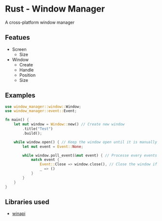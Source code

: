 # Rust - Window Manager
A cross-platform window manager

## Featues
- Screen
	- Size
- Window
	- Create
	- Handle
	- Position
	- Size

## Examples
```rs
use window_manager::window::Window;
use window_manager::event::Event;

fn main() {
	let mut window = Window::new() // Create new window
		.title("Test")
		.build();

	while window.open() { // Keep the window open until it is manually closed
		let mut event = Event::None;

		while window.poll_event(&mut event) { // Processe every events on each frame
			match event {
				Event::Close => window.close(), // Close the window if the close event is triggered
				_ => ()
			}
		}
	}
}
```

## Libraries used
* [winapi](https://github.com/retep998/winapi-rs)